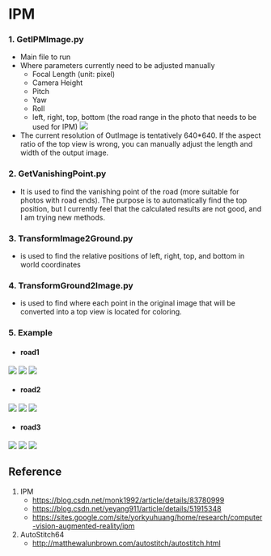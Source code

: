 # IPM

### 1. GetIPMImage.py
   * Main file to run
   * Where parameters currently need to be adjusted manually
      * Focal Length (unit: pixel)
      * Camera Height
      * Pitch
      * Yaw
      * Roll
      * left, right, top, bottom (the road range in the photo that needs to be used for IPM)
     ![](https://i.imgur.com/DtMI4rl.png)
   * The current resolution of OutImage is tentatively 640*640. If the aspect ratio of the top view is wrong, you can manually adjust the length and width of the output image.
     
### 2. GetVanishingPoint.py
   * It is used to find the vanishing point of the road (more suitable for photos with road ends). The purpose is to automatically find the top position, but I currently feel that the calculated results are not good, and I am trying new methods.

### 3. TransformImage2Ground.py
   * is used to find the relative positions of left, right, top, and bottom in world coordinates

### 4. TransformGround2Image.py
   * is used to find where each point in the original image that will be converted into a top view is located for coloring.

### 5. Example

   * #### road1
   ![](https://i.imgur.com/LdMTRGC.jpg)
   ![](https://i.imgur.com/l9qXDfG.png)
   ![](https://i.imgur.com/keOZYuY.png)
   * #### road2 
   ![](https://i.imgur.com/v2gTZ2Q.jpg)
   ![](https://i.imgur.com/nsHP6xo.png)
   ![](https://i.imgur.com/MMzzuOz.png)
   * #### road3
   ![](https://i.imgur.com/5lmKS2Q.jpg)
   ![](https://i.imgur.com/PE3705Q.png)
   ![](https://i.imgur.com/fXyihaJ.png)




## Reference
1. IPM
    * https://blog.csdn.net/monk1992/article/details/83780999
    * https://blog.csdn.net/yeyang911/article/details/51915348
    * https://sites.google.com/site/yorkyuhuang/home/research/computer-vision-augmented-reality/ipm
2. AutoStitch64
    * http://matthewalunbrown.com/autostitch/autostitch.html
